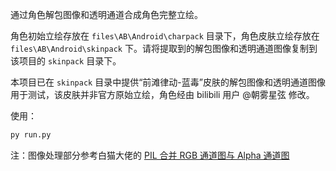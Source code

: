 通过角色解包图像和透明通道合成角色完整立绘。

角色初始立绘存放在 `files\AB\Android\charpack` 目录下，角色皮肤立绘存放在 `files\AB\Android\skinpack` 下。请将提取到的解包图像和透明通道图像复制到该项目的 `skinpack` 目录下。

本项目已在 `skinpack` 目录中提供“前滩律动-蓝毒”皮肤的解包图像和透明通道图像用于测试，该皮肤并非官方原始立绘，角色经由 bilibili 用户 @朝雾星弦 修改。

使用：

```python
py run.py
```

注：图像处理部分参考白猫大佬的 [PIL 合并 RGB 通道图与 Alpha 通道图](https://2heng.xin/2019/06/04/pil-merge-of-two-images-with-alpha-channels/)

